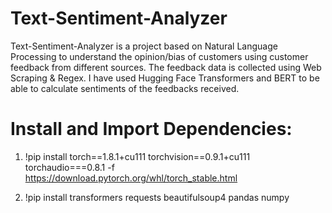 # Text-Sentiment-Analyzer
Text-Sentiment-Analyzer is a project based on Natural Language Processing to understand the opinion/bias of customers using customer feedback from different sources. The feedback data is collected using Web Scraping &amp; Regex. I have used Hugging Face Transformers and BERT to be able to calculate sentiments of the feedbacks received.

# Install and Import Dependencies:
  
  1) !pip install torch==1.8.1+cu111 torchvision==0.9.1+cu111 torchaudio===0.8.1 -f https://download.pytorch.org/whl/torch_stable.html
   
  2) !pip install transformers requests beautifulsoup4 pandas numpy
